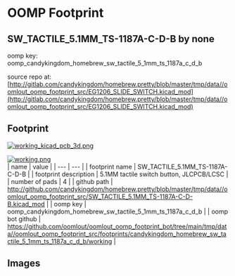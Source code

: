 # OOMP Footprint  
## SW_TACTILE_5.1MM_TS-1187A-C-D-B  by none  
  
oomp key: oomp_candykingdom_homebrew_sw_tactile_5_1mm_ts_1187a_c_d_b  
  
source repo at: [http://gitlab.com/candykingdom/homebrew.pretty/blob/master/tmp/data//oomlout_oomp_footprint_src/‎EG1206‎_SLIDE_SWITCH.kicad_mod](http://gitlab.com/candykingdom/homebrew.pretty/blob/master/tmp/data//oomlout_oomp_footprint_src/‎EG1206‎_SLIDE_SWITCH.kicad_mod)  
## Footprint  
  
[![working_kicad_pcb_3d.png](working_kicad_pcb_3d_600.png)](working_kicad_pcb_3d.png)  
  
[![working.png](working_600.png)](working.png)  
| name | value | 
| --- | --- | 
| footprint name | SW_TACTILE_5.1MM_TS-1187A-C-D-B | 
| footprint description | 5.1MM tactile switch button, JLCPCB/LCSC | 
| number of pads | 4 | 
| github path | http://github.com/candykingdom/homebrew.pretty/blob/master/tmp/data//oomlout_oomp_footprint_src/SW_TACTILE_5.1MM_TS-1187A-C-D-B.kicad_mod | 
| oomp key | oomp_candykingdom_homebrew_sw_tactile_5_1mm_ts_1187a_c_d_b | 
| oomp bot github | https://github.com/oomlout/oomlout_oomp_footprint_bot/tree/main/tmp/data//oomlout_oomp_footprint_src/footprints/candykingdom_homebrew_sw_tactile_5_1mm_ts_1187a_c_d_b/working | 
## Images  
